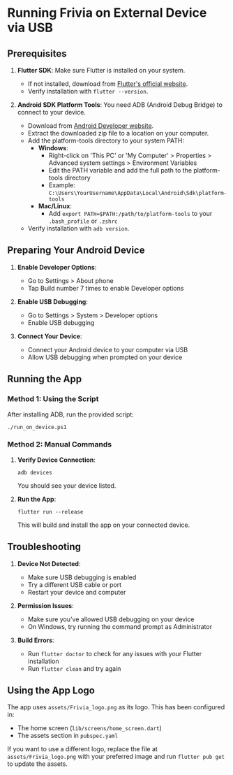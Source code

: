 # Running Frivia on External Device via USB

## Prerequisites

1. **Flutter SDK**: Make sure Flutter is installed on your system.
   - If not installed, download from [Flutter's official website](https://flutter.dev/docs/get-started/install).
   - Verify installation with `flutter --version`.

2. **Android SDK Platform Tools**: You need ADB (Android Debug Bridge) to connect to your device.
   - Download from [Android Developer website](https://developer.android.com/studio/releases/platform-tools).
   - Extract the downloaded zip file to a location on your computer.
   - Add the platform-tools directory to your system PATH:
     - **Windows**: 
       - Right-click on 'This PC' or 'My Computer' > Properties > Advanced system settings > Environment Variables
       - Edit the PATH variable and add the full path to the platform-tools directory
       - Example: `C:\Users\YourUsername\AppData\Local\Android\Sdk\platform-tools`
     - **Mac/Linux**: 
       - Add `export PATH=$PATH:/path/to/platform-tools` to your `.bash_profile` or `.zshrc`
   - Verify installation with `adb version`.

## Preparing Your Android Device

1. **Enable Developer Options**:
   - Go to Settings > About phone
   - Tap Build number 7 times to enable Developer options

2. **Enable USB Debugging**:
   - Go to Settings > System > Developer options
   - Enable USB debugging

3. **Connect Your Device**:
   - Connect your Android device to your computer via USB
   - Allow USB debugging when prompted on your device

## Running the App

### Method 1: Using the Script

After installing ADB, run the provided script:

```
./run_on_device.ps1
```

### Method 2: Manual Commands

1. **Verify Device Connection**:
   ```
   adb devices
   ```
   You should see your device listed.

2. **Run the App**:
   ```
   flutter run --release
   ```
   This will build and install the app on your connected device.

## Troubleshooting

1. **Device Not Detected**:
   - Make sure USB debugging is enabled
   - Try a different USB cable or port
   - Restart your device and computer

2. **Permission Issues**:
   - Make sure you've allowed USB debugging on your device
   - On Windows, try running the command prompt as Administrator

3. **Build Errors**:
   - Run `flutter doctor` to check for any issues with your Flutter installation
   - Run `flutter clean` and try again

## Using the App Logo

The app uses `assets/Frivia_logo.png` as its logo. This has been configured in:
- The home screen (`lib/screens/home_screen.dart`)
- The assets section in `pubspec.yaml`

If you want to use a different logo, replace the file at `assets/Frivia_logo.png` with your preferred image and run `flutter pub get` to update the assets.
